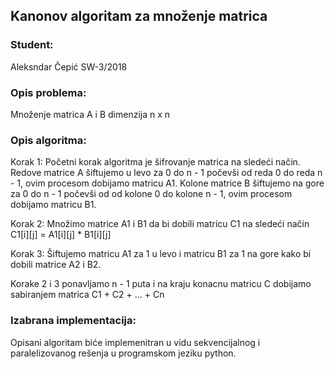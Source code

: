 <h2>Kanonov algoritam za množenje matrica</h2>

<h3>Student:</h3>
Aleksndar Čepić SW-3/2018

<h3>Opis problema:</h3>

Množenje matrica A i B dimenzija n x n
<h3>Opis algoritma:</h3>

Korak 1: Početni korak algoritma je šifrovanje matrica na sledeći način. Redove matrice A šiftujemo u levo za 0 do n - 1 počevši od reda 0 do reda n - 1, ovim procesom dobijamo matricu A1. Kolone matrice B šiftujemo na gore za 0 do n - 1 počevši od od kolone 0 do kolone n - 1, ovim procesom dobijamo matricu B1. 

Korak 2: Množimo matrice A1 i B1 da bi dobili matricu C1 na sledeći način C1[i][j] = A1[i][j] * B1[i][j]

Korak 3:  Šiftujemo matricu A1 za 1 u levo i matricu B1 za 1 na gore kako bi dobili matrice A2 i B2.

Korake 2 i 3 ponavljamo n - 1 puta i na kraju konacnu matricu C dobijamo sabiranjem matrica C1 + C2 + ... + Cn

<h3>Izabrana implementacija:</h3>

Opisani algoritam biće implemenitran u vidu sekvencijalnog i paralelizovanog rešenja u programskom jeziku python.
